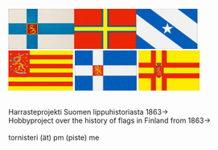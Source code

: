 <img src="img/1920_kartonki_valtio_pieni.jpg" style="height: 80px;"><img src="img/1863_dagbladet.jpg" style="height: 80px;"><img src="img/1863_topelius_kirje.jpg" style="height: 80px;">
<img src="img/sorto_satakunta.JPG" style="height: 80px;">
<img src="img/1917_helsingin_suomalainen_seura.jpg" style="height: 80px;"> 
<img src="img/sorto_pekkala.jpg" style="height: 80px;"> <br><br>

Harrasteprojekti Suomen lippuhistoriasta 1863-> <br>
Hobbyproject over the history of flags in Finland from 1863-> <br><br>
tornisteri (ät) pm (piste) me
